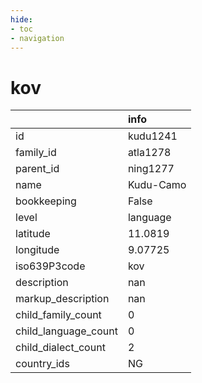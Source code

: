 ```yaml
---
hide:
- toc
- navigation
---
```

# kov
|                      | info      |
|:---------------------|:----------|
| id                   | kudu1241  |
| family_id            | atla1278  |
| parent_id            | ning1277  |
| name                 | Kudu-Camo |
| bookkeeping          | False     |
| level                | language  |
| latitude             | 11.0819   |
| longitude            | 9.07725   |
| iso639P3code         | kov       |
| description          | nan       |
| markup_description   | nan       |
| child_family_count   | 0         |
| child_language_count | 0         |
| child_dialect_count  | 2         |
| country_ids          | NG        |